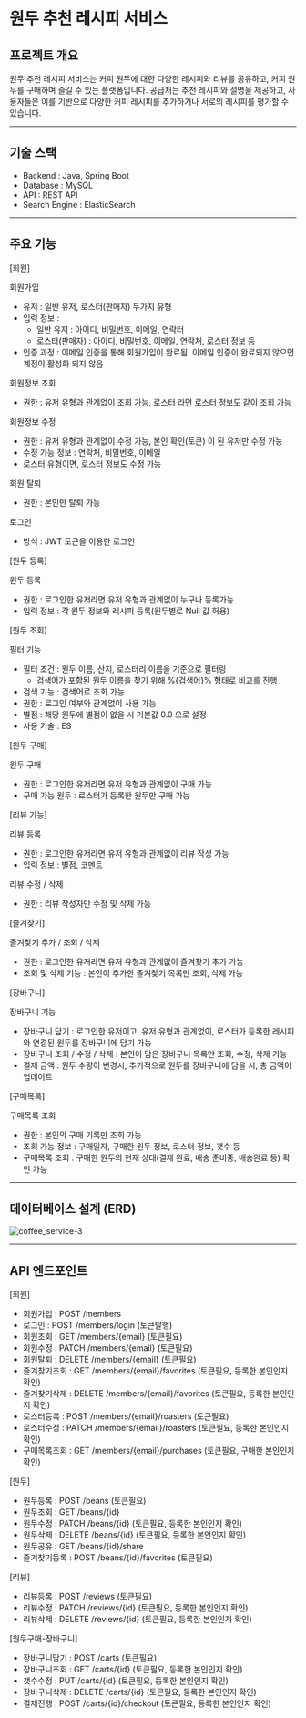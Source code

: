 # 원두 추천 레시피 서비스

## 프로젝트 개요

원두 추천 레시피 서비스는 커피 원두에 대한 다양한 레시피와 리뷰를 공유하고, 커피 원두를 구매하며 즐길 수 있는 플랫폼입니다. 공급처는 추천 레시피와 설명을 제공하고, 사용자들은 이를 기반으로 다양한 커피 레시피를 추가하거나 서로의 레시피를 평가할 수 있습니다.

---

## 기술 스택

- Backend : Java, Spring Boot
- Database : MySQL
- API : REST API
- Search Engine : ElasticSearch

---

## 주요 기능
[회원]

회원가입
- 유저 : 일반 유저, 로스터(판매자) 두가지 유형
- 입력 정보 : 
	- 일반 유저 : 아이디, 비밀번호, 이메일, 연락터
	- 로스터(판매자) : 아이디, 비밀번호, 이메일, 연락처, 로스터 정보 등
- 인증 과정 : 이메일 인증을 통해 회원가입이 완료됨. 이메일 인증이 완료되지 않으면 계정이 활성화 되지 않음

회원정보 조회
- 권한 : 유저 유형과 관계없이 조회 가능, 로스터 라면 로스터 정보도 같이 조회 가능

회원정보 수정
- 권한 : 유저 유형과 관계없이 수정 가능, 본인 확인(토큰) 이 된 유저만 수정 가능
- 수정 가능 정보 : 연락처, 비밀번호, 이메일
- 로스터 유형이면, 로스터 정보도 수정 가능

회원 탈퇴
- 권한 : 본인만 탈퇴 가능

로그인
- 방식 : JWT 토큰을 이용한 로그인

[원두 등록]

원두 등록
- 권한 : 로그인한 유저라면 유저 유형과 관계없이 누구나 등록가능
- 입력 정보 : 각 원두 정보와 레시피 등록(원두별로 Null 값 허용)

[원두 조회]

필터 기능
- 필터 조건 : 원두 이름, 산지, 로스터리 이름을 기준으로 필터링
  - 검색어가 포함된 원두 이름을 찾기 위해 %{검색어}% 형태로 비교를 진행
- 검색 기능 : 검색어로 조회 가능
- 권한 : 로그인 여부와 관계없이 사용 가능
- 별점 : 해당 원두에 별점이 없을 시 기본값 0.0 으로 설정
- 사용 기술 : ES

[원두 구매]

원두 구매
- 권한 : 로그인한 유저라면 유저 유형과 관계없이 구매 가능
- 구매 가능 원두 : 로스터가 등록한 원두만 구매 가능

[리뷰 기능]

리뷰 등록
- 권한 : 로그인한 유저라면 유저 유형과 관계없이 리뷰 작성 가능
- 입력 정보 : 별점, 코멘트

리뷰 수정 / 삭제
- 권한 : 리뷰 작성자만 수정 및 삭제 가능

[즐겨찾기]

즐겨찾기 추가 / 조회 / 삭제
- 권한 : 로그인한 유저라면 유저 유형과 관계없이 즐겨찾기 추가 가능
- 조회 및 삭제 기능 : 본인이 추가한 즐겨찾기 목록만 조회, 삭제 가능

[장바구니]

장바구니 기능
- 장바구니 담기 : 로그인한 유저이고, 유저 유형과 관계없이, 로스터가 등록한 레시피와 연결된 원두를 장바구니에 담기 가능
- 장바구니 조회 / 수정 / 삭제 : 본인이 담은 장바구니 목록만 조회, 수정, 삭제 가능
- 결제 금액 : 원두 수량이 변경시, 추가적으로 원두를 장바구니에 담을 시, 총 금액이 업데이트

[구매목록]

구매목록 조회
- 권한 : 본인의 구매 기록만 조회 가능
- 조회 가능 정보 : 구매일자, 구매한 원두 정보, 로스터 정보, 갯수 등
- 구매목록 조회 : 구매한 원두의 현재 상태(결제 완료, 배송 준비중, 배송완료 등) 확인 가능

---

## 데이터베이스 설계 (ERD)

![coffee_service-3](https://github.com/user-attachments/assets/de9a653b-8566-41aa-a4df-0098834d6eb9)

---

## API 엔드포인트
[회원]

- 회원가입 : POST /members
- 로그인 : POST /members/login (토큰발행)
- 회원조회 : GET /members/{email} (토큰필요)
- 회원수정 : PATCH /members/{email} (토큰필요)
- 회원탈퇴 : DELETE /members/{email} (토큰필요)
- 즐겨찾기조회 : GET /members/{email}/favorites (토큰필요, 등록한 본인인지 확인)
- 즐겨찾기삭제 : DELETE /members/{email}/favorites (토큰필요, 등록한 본인인지 확인)
- 로스터등록 : POST /members/{email}/roasters (토큰필요)
- 로스터수정 : PATCH /members/{email}/roasters (토큰필요, 등록한 본인인지 확인)
- 구매목록조회 : GET /members/{email}/purchases (토큰필요, 구매한 본인인지 확인)

[원두]

- 원두등록 : POST /beans (토큰필요)
- 원두조회 : GET /beans/{id}
- 원두수정 : PATCH /beans/{id} (토큰필요, 등록한 본인인지 확인)
- 원두삭제 : DELETE /beans/{id} (토큰필요, 등록한 본인인지 확인)
- 원두공유 : GET /beans/{id}/share
- 즐겨찾기등록 : POST /beans/{id}/favorites (토큰필요)

[리뷰]

- 리뷰등록 : POST /reviews (토큰필요)
- 리뷰수정 : PATCH /reviews/{id} (토큰필요, 등록한 본인인지 확인)
- 리뷰삭제 : DELETE /reviews/{id} (토큰필요, 등록한 본인인지 확인)

[원두구매-장바구니]

- 장바구니담기 : POST /carts (토큰필요)
- 장바구니조회 : GET /carts/{id} (토큰필요, 등록한 본인인지 확인)
- 갯수수정 : PUT /carts/{id} (토큰필요, 등록한 본인인지 확인)
- 장바구니삭제 : DELETE /carts/{id} (토큰필요, 등록한 본인인지 확인)
- 결제진행 : POST /carts/{id}/checkout (토큰필요, 등록한 본인인지 확인)
